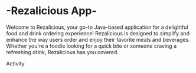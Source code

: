 <h1>-Rezalicious App-</h1>

<p>Welcome to Rezalicious, your go-to Java-based application for a delightful food and drink ordering experience! Rezalicious is designed to simplify and enhance the way users order and enjoy their favorite meals and beverages. Whether you're a foodie looking for a quick bite or someone craving a refreshing drink, Rezalicious has you covered.

 Activity</p>

